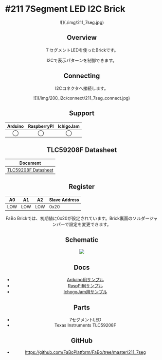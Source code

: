# #211 7Segment LED I2C Brick

<center>![](./img/211_7seg.jpg)
<!--COLORME-->

## Overview
７セグメントLEDを使ったBrickです。

I2Cで表示パターンを制御できます。

## Connecting
I2Cコネクタへ接続します。

<center>![](/img/200_i2c/connect/211_7seg_connect.jpg)

## Support
|Arduino|RaspberryPI|IchigoJam|
|:--:|:--:|:--:|
|◯|◯|◯|

## TLC59208F Datasheet
| Document |
| -- |
| [TLC59208F Datasheet](http://www.ti.com/jp/lit/gpn/tlc59208f) |

## Register
| A0 | A1 | A2 | Slave Address |
| -- | -- | -- | -- |
| LOW | LOW | LOW | 0x20 |

FaBo Brickでは、初期値に0x20が設定されています。Brick裏面のソルダージャンパーで設定を変更できます。

## Schematic
![](./img/200_i2c/211_7seg_sch.png)

## Docs

* [Arduino用サンプル](http://docs.fabo.io/fabo/arduino/brick_i2c/211_brick_i2c_7seg.html)
* [RaspPi用サンプル](http://docs.fabo.io/fabo/rasppi/brick_i2c/211_brick_i2c_7seg.html)
* [IchogoJam用サンプル](http://docs.fabo.io/fabo/ichigojam/brick_i2c/211_brick_i2c_7seg.html)


## Parts
- 7セグメントLED
- Texas Instruments TLC59208F

## GitHub
- https://github.com/FaBoPlatform/FaBo/tree/master/211_7seg
